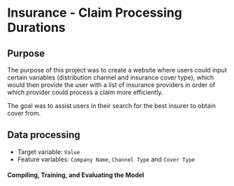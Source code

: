 # Insurance - Claim Processing Durations

## Purpose
The purpose of this project was to create a website where users could input certain variables (distribution channel and insurance cover type), which would then provide the user with a list of insurance providers in order of which provider could process a claim more efficiently. 

The goal was to assist users in their search for the best insurer to obtain cover from.

## Data processing
- Target variable: `Value`
- Feature variables: `Company Name`, `Channel Type` and `Cover Type` 


#### Compiling, Training, and Evaluating the Model
